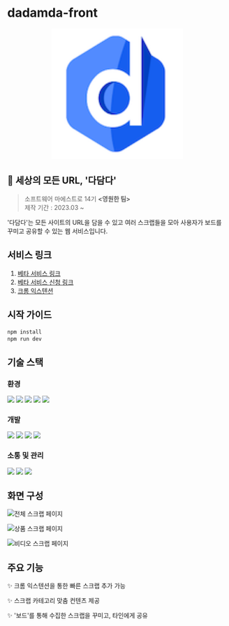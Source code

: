 # dadamda-front
<center><img src="./public/dadamda-logo128.png" width="300" height="300"></center>

## 📰 세상의 모든 URL, '다담다'
> 소프트웨어 마에스트로 14기 <b><영원한 팀></b> <br/>
제작 기간 : 2023.03 ~

'다담다'는 모든 사이트의 URL을 담을 수 있고 여러 스크랩들을 모아 사용자가 보드를 꾸미고 공유할 수 있는 웹 서비스입니다.

## 서비스 링크

1. [베타 서비스 링크](https://dev.dadamda.me/)
2. [베타 서비스 신청 링크](https://forms.gle/rrqnNShVxzaRkQvq9)
3. [크롬 익스텐션](https://chrome.google.com/webstore/detail/dadamda/kgaiabolccidmgihificdfaimdlfmcfj?hl=ko)

## 시작 가이드
```
npm install
npm run dev
```

## 기술 스택
### 환경
<img src="https://img.shields.io/badge/VSCode-007ACC?style=flat&logo=visualstudiocode&logoColor=white"/>
<img src="https://img.shields.io/badge/Git-F05032?style=flat&logo=git&logoColor=white"/>
<img src="https://img.shields.io/badge/Github-181717?style=flat&logo=github&logoColor=white"/>
<img src="https://img.shields.io/badge/Vite-646CFF?style=flat&logo=vite&logoColor=white"/>
<img src="https://img.shields.io/badge/Storybook-FF4785?style=flat&logo=storybook&logoColor=white"/>

   ### 개발
<img src="https://img.shields.io/badge/React-61DAFB?style=flat&logo=react&logoColor=black"/>
 <img src="https://img.shields.io/badge/TypeScript-3178C6?style=flat&logo=TypeScript&logoColor=white"/>
  <img src="https://img.shields.io/badge/MaterialUI-007FFF?style=flat&logo=Mui&logoColor=white"/>
  <img src="https://img.shields.io/badge/Styled-Components-DB7093?style=flat&logo=styled-components&logoColor=white"/>

   ### 소통 및 관리
<img src="https://img.shields.io/badge/Discord-5865F2?style=flat&logo=discord&logoColor=white"/>
 <img src="https://img.shields.io/badge/Jira-0052CC?style=flat&logo=jira&logoColor=white"/>
  <img src="https://img.shields.io/badge/Confluence-172B4D?style=flat&logo=confluence&logoColor=white"/>

## 화면 구성
![전체 스크랩 페이지](https://github.com/SWM-team-forever/dadamda-frontend/assets/83866983/7560a9a7-87ac-4648-a147-ab717d15c0da)

![상품 스크랩 페이지](https://github.com/SWM-team-forever/dadamda-frontend/assets/83866983/d974def5-f9f8-4cf9-9323-803a68ad3d0f)

![비디오 스크랩 페이지](https://github.com/SWM-team-forever/dadamda-frontend/assets/83866983/3cae0d04-4588-471f-b7e8-b22304283f1c)

## 주요 기능
✨ 크롬 익스텐션을 통한 빠른 스크랩 추가 가능

✨ 스크랩 카테고리 맞춤 컨텐츠 제공

✨ '보드'를 통해 수집한 스크랩을 꾸미고, 타인에게 공유
